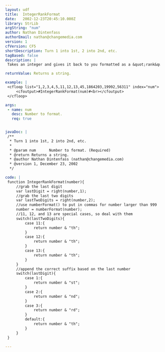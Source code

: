 ```yaml
---
layout: udf
title:  IntegerRankFormat
date:   2002-12-23T20:45:10.000Z
library: StrLib
argString: "num"
author: Nathan Dintenfass
authorEmail: nathan@changemedia.com
version: 1
cfVersion: CF5
shortDescription: Turn 1 into 1st, 2 into 2nd, etc.
tagBased: false
description: |
 Takes an integer and gives it back to you formatted as a &quot;rank&quot;.  1 becomes &quot;1st&quot;, 2 becomes &quot;2nd&quot;, 199329 becomes &quot;199,329th&quot; -- you get the idea.

returnValue: Returns a string.

example: |
 <cfloop list="1,2,3,4,5,11,12,13,45,1864203,19992,56311" index="num">
     <cfoutput>#IntegerRankFormat(num)#<br></cfoutput>
 </cfloop>

args:
 - name: num
   desc: Number to format.
   req: true


javaDoc: |
 /**
  * Turn 1 into 1st, 2 into 2nd, etc.
  * 
  * @param num      Number to format. (Required)
  * @return Returns a string. 
  * @author Nathan Dintenfass (nathan@changemedia.com) 
  * @version 1, December 23, 2002 
  */

code: |
 function IntegerRankFormat(number){
     //grab the last digit
     var lastDigit = right(number,1);
     //grab the last two digits
     var lastTwoDigits = right(number,2);
     //use numberFormat() to put in commas for number larger than 999
     number = numberFormat(number);
     //11, 12, and 13 are special cases, so deal with them
     switch(lastTwoDigits){
         case 11:{
             return number & "th";
         }
         case 12:{
             return number & "th";
         }
         case 13:{
             return number & "th";
         }
     }
     //append the correct suffix based on the last number
     switch(lastDigit){
         case 1:{
             return number & "st";
         }
         case 2:{
             return number & "nd";
         }
         case 3:{
             return number & "rd";
         }
         default:{
             return number & "th";
         }
     }
 }

---
```


